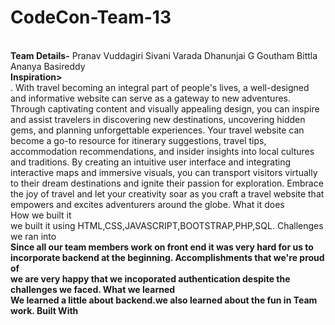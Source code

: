 # CodeCon-Team-13
<br><b>Team Details-</b>
Pranav Vuddagiri
Sivani Varada
Dhanunjai G
Goutham Bittla
Ananya Basireddy
<br><b>Inspiration></b> <br>
. With travel becoming an integral part of people's lives, a well-designed and informative website can serve as a gateway to new adventures. Through captivating content and visually appealing design, you can inspire and assist travelers in discovering new destinations, uncovering hidden gems, and planning unforgettable experiences. Your travel website can become a go-to resource for itinerary suggestions, travel tips, accommodation recommendations, and insider insights into local cultures and traditions. By creating an intuitive user interface and integrating interactive maps and immersive visuals, you can transport visitors virtually to their dream destinations and ignite their passion for exploration. Embrace the joy of travel and let your creativity soar as you craft a travel website that empowers and excites adventurers around the globe.
What it does <br>
How we built it <br>
we built it using HTML,CSS,JAVASCRIPT,BOOTSTRAP,PHP,SQL.
Challenges we ran into <br>
<B>Since all our team members work on front end it was very hard for us to incorporate backend at the beginning.
Accomplishments that we're proud of <br>
<b> we are very happy that we incoporated authentication despite the challenges we faced.
What we learned <br>
<b> We learned a little about backend.we also learned about the fun in Team work.
Built With <br>
